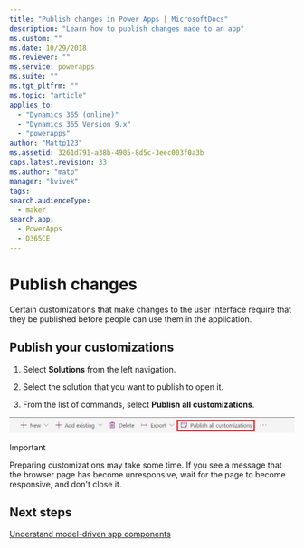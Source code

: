 ```yaml
---
title: "Publish changes in Power Apps | MicrosoftDocs"
description: "Learn how to publish changes made to an app"
ms.custom: ""
ms.date: 10/29/2018
ms.reviewer: ""
ms.service: powerapps
ms.suite: ""
ms.tgt_pltfrm: ""
ms.topic: "article"
applies_to: 
  - "Dynamics 365 (online)"
  - "Dynamics 365 Version 9.x"
  - "powerapps"
author: "Mattp123"
ms.assetid: 3261d791-a38b-4905-8d5c-3eec003f0a3b
caps.latest.revision: 33
ms.author: "matp"
manager: "kvivek"
tags: 
search.audienceType: 
  - maker
search.app: 
  - PowerApps
  - D365CE
---
```

# Publish changes 

 Certain customizations that make changes to the user interface require that they be published before people can use them in the application. 
 
## Publish your customizations

1.  Select **Solutions** from the left navigation.

2.  Select the solution that you want to publish to open it.

3.  From the list of commands, select **Publish all customizations**.  

![Publish all customizations](media/publish-all-customizations.PNG "Publish all customizations")  
  
> [!IMPORTANT]
>  Preparing customizations may take some time. If you see a message that the browser page has become unresponsive, wait for the page to become responsive, and don't close it.  

## Next steps
[Understand model-driven app components](../model-driven-apps/model-driven-app-components.md)
